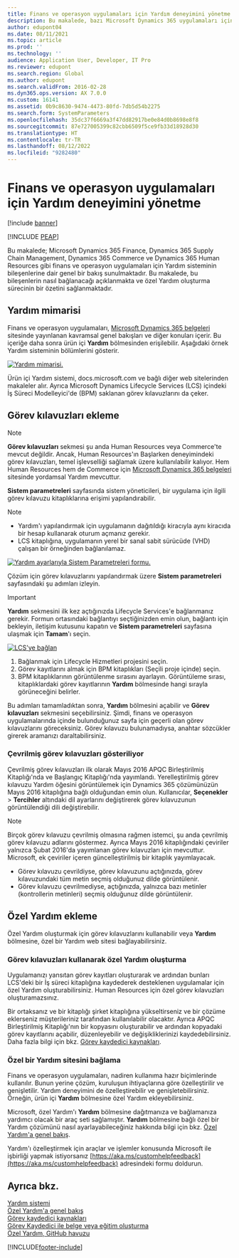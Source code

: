 ```yaml
---
title: Finans ve operasyon uygulamaları için Yardım deneyimini yönetme
description: Bu makalede, bazı Microsoft Dynamics 365 uygulamaları için Yardım sisteminin bileşenleri hakkında bilgi verilmektedir.
author: edupont04
ms.date: 08/11/2021
ms.topic: article
ms.prod: ''
ms.technology: ''
audience: Application User, Developer, IT Pro
ms.reviewer: edupont
ms.search.region: Global
ms.author: edupont
ms.search.validFrom: 2016-02-28
ms.dyn365.ops.version: AX 7.0.0
ms.custom: 16141
ms.assetid: 0b9c8630-9474-4473-80fd-7db5d54b2275
ms.search.form: SystemParameters
ms.openlocfilehash: 35dc37f6669a3f47dd82917be0e84d0b8698e8f8
ms.sourcegitcommit: 87e727005399c82cbb6509f5ce9fb33d18928d30
ms.translationtype: HT
ms.contentlocale: tr-TR
ms.lasthandoff: 08/12/2022
ms.locfileid: "9282480"
---
```

# <a name="configure-the-help-experience-for-finance-and-operations-apps"></a>Finans ve operasyon uygulamaları için Yardım deneyimini yönetme

[!include [banner](../includes/banner.md)]


[!INCLUDE [PEAP](../../../includes/peap-1.md)]

Bu makalede; Microsoft Dynamics 365 Finance, Dynamics 365 Supply Chain Management, Dynamics 365 Commerce ve Dynamics 365 Human Resources gibi finans ve operasyon uygulamaları için Yardım sisteminin bileşenlerine dair genel bir bakış sunulmaktadır. Bu makalede, bu bileşenlerin nasıl bağlanacağı açıklanmakta ve özel Yardım oluşturma sürecinin bir özetini sağlanmaktadır.

## <a name="help-architecture"></a>Yardım mimarisi

Finans ve operasyon uygulamaları, [Microsoft Dynamics 365 belgeleri](/dynamics365/) sitesinde yayınlanan kavramsal genel bakışları ve diğer konuları içerir. Bu içeriğe daha sonra ürün içi **Yardım** bölmesinden erişilebilir. Aşağıdaki örnek Yardım sisteminin bölümlerini gösterir.

[![Yardım mimarisi.](./media/help-architecture.png)](./media/help-architecture.png)

Ürün içi Yardım sistemi, docs.microsoft.com ve bağlı diğer web sitelerinden makaleler alır. Ayrıca Microsoft Dynamics Lifecycle Services (LCS) içindeki İş Süreci Modelleyici'de (BPM) saklanan görev kılavuzlarını da çeker.

## <a name="adding-task-guides"></a>Görev kılavuzları ekleme

> [!NOTE]
> **Görev kılavuzları** sekmesi şu anda Human Resources veya Commerce'te mevcut değildir. <!--We are currently working to enable this functionality in a future release.--> Ancak, Human Resources'ın Başlarken deneyimindeki görev kılavuzları, temel işlevselliği sağlamak üzere kullanılabilir kalıyor. Hem Human Resources hem de Commerce için [Microsoft Dynamics 365 belgeleri](/dynamics365/) sitesinde yordamsal Yardım mevcuttur.

**Sistem parametreleri** sayfasında sistem yöneticileri, bir uygulama için ilgili görev kılavuzu kitaplıklarına erişimi yapılandırabilir.

> [!NOTE]
> - Yardım'ı yapılandırmak için uygulamanın dağıtıldığı kiracıyla aynı kiracıda bir hesap kullanarak oturum açmanız gerekir.
> - LCS kitaplığına, uygulamanın yerel bir sanal sabit sürücüde (VHD) çalışan bir örneğinden bağlanılamaz.

[![Yardım ayarlarıyla Sistem Parametreleri formu.](./media/system-parameters_ops-1024x437.png)](./media/system-parameters_ops.png)

Çözüm için görev kılavuzlarını yapılandırmak üzere **Sistem parametreleri** sayfasındaki şu adımları izleyin.

> [!IMPORTANT]
> **Yardım** sekmesini ilk kez açtığınızda Lifecycle Services'e bağlanmanız gerekir. Formun ortasındaki bağlantıyı seçtiğinizden emin olun, bağlantı için bekleyin, iletişim kutusunu kapatın ve **Sistem parametreleri** sayfasına ulaşmak için **Tamam**'ı seçin.
>
> [![LCS'ye bağlan](./media/connect-to-lcs-crop-1024x365.png "LCS'ye bağlanın.")](./media/connect-to-lcs-crop.png)

1. Bağlanmak için Lifecycle Hizmetleri projesini seçin.
2. Görev kayıtlarını almak için BPM kitaplıkları (Seçili proje içinde) seçin.
3. BPM kitaplıklarının görüntülenme sırasını ayarlayın. Görüntüleme sırası, kitaplıklardaki görev kayıtlarının **Yardım** bölmesinde hangi sırayla görüneceğini belirler.

Bu adımları tamamladıktan sonra, **Yardım** bölmesini açabilir ve **Görev kılavuzları** sekmesini seçebilirsiniz. Şimdi, finans ve operasyon uygulamalarında içinde bulunduğunuz sayfa için geçerli olan görev kılavuzlarını göreceksiniz. Görev kılavuzu bulunamadıysa, anahtar sözcükler girerek aramanızı daraltabilirsiniz.

### <a name="showing-translated-task-guides"></a>Çevrilmiş görev kılavuzları gösteriliyor

Çevrilmiş görev kılavuzları ilk olarak Mayıs 2016 APQC Birleştirilmiş Kitaplığı'nda ve Başlangıç Kitaplığı'nda yayımlandı. Yerelleştirilmiş görev kılavuzu Yardım öğesini görüntülemek için Dynamics 365 çözümünüzün Mayıs 2016 kitaplığına bağlı olduğundan emin olun. Kullanıcılar, **Seçenekler** &gt; **Tercihler** altındaki dil ayarlarını değiştirerek görev kılavuzunun görüntülendiği dili değiştirebilir.

> [!NOTE]
> Birçok görev kılavuzu çevrilmiş olmasına rağmen istemci, şu anda çevrilmiş görev kılavuzu adlarını göstermez. Ayrıca Mayıs 2016 kitaplığındaki çeviriler yalnızca Şubat 2016'da yayımlanan görev kılavuzları için mevcuttur. Microsoft, ek çeviriler içeren güncelleştirilmiş bir kitaplık yayımlayacak.
>
> - Görev kılavuzu çevrildiyse, görev kılavuzunu açtığınızda, görev kılavuzundaki tüm metin seçmiş olduğunuz dilde görüntülenir.
> - Görev kılavuzu çevrilmediyse, açtığınızda, yalnızca bazı metinler (kontrollerin metinleri) seçmiş olduğunuz dilde görüntülenir.

## <a name="adding-custom-help"></a>Özel Yardım ekleme

Özel Yardım oluşturmak için görev kılavuzlarını kullanabilir veya **Yardım** bölmesine, özel bir Yardım web sitesi bağlayabilirsiniz.

### <a name="create-custom-help-by-using-task-guides"></a>Görev kılavuzları kullanarak özel Yardım oluşturma

Uygulamanızı yansıtan görev kayıtları oluşturarak ve ardından bunları LCS'deki bir İş süreci kitaplığına kaydederek desteklenen uygulamalar için özel Yardım oluşturabilirsiniz. Human Resources için özel görev kılavuzları oluşturamazsınız.

Bir ortaksanız ve bir kitaplığı şirket kitaplığına yükseltirseniz ve bir çözüme eklerseniz müşterileriniz tarafından kullanılabilir olacaktır. Ayrıca APQC Birleştirilmiş Kitaplığı'nın bir kopyasını oluşturabilir ve ardından kopyadaki görev kayıtlarını açabilir, düzenleyebilir ve değişikliklerinizi kaydedebilirsiniz. Daha fazla bilgi için bkz. [Görev kaydedici kaynakları](../../dev-itpro/user-interface/task-recorder.md).

### <a name="connect-a-custom-help-site"></a>Özel bir Yardım sitesini bağlama

Finans ve operasyon uygulamaları, nadiren kullanıma hazır biçimlerinde kullanılır. Bunun yerine çözüm, kuruluşun ihtiyaçlarına göre özelleştirilir ve genişletilir. Yardım deneyimini de özelleştirebilir ve genişletebilirsiniz. Örneğin, ürün içi **Yardım** bölmesine özel Yardım ekleyebilirsiniz.

Microsoft, özel Yardım'ı **Yardım** bölmesine dağıtmanıza ve bağlamanıza yardımcı olacak bir araç seti sağlamıştır. **Yardım** bölmesine bağlı özel bir Yardım çözümünü nasıl ayarlayabileceğiniz hakkında bilgi için bkz. [Özel Yardım'a genel bakış](../../dev-itpro/help/custom-help-overview.md).

Yardım'ı özelleştirmek için araçlar ve işlemler konusunda Microsoft ile işbirliği yapmak istiyorsanız [https://aka.ms/customhelpfeedback](https://aka.ms/customhelpfeedback) adresindeki formu doldurun.

## <a name="see-also"></a>Ayrıca bkz.

[Yardım sistemi](help-overview.md)  
[Özel Yardım'a genel bakış](../../dev-itpro/help/custom-help-overview.md)  
[Görev kaydedici kaynakları](../../dev-itpro/user-interface/task-recorder.md)  
[Görev Kaydedici ile belge veya eğitim oluşturma](../../dev-itpro/user-interface/task-recorder-training-docs.md)  
[Özel Yardım, GitHub havuzu](https://github.com/microsoft/dynamics356f-o-custom-help)  


[!INCLUDE[footer-include](../../../includes/footer-banner.md)]

